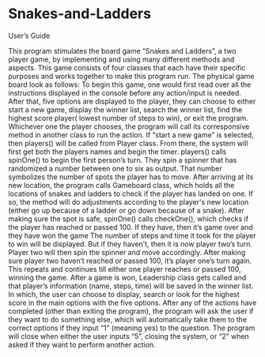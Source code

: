 # Snakes-and-Ladders
User’s Guide

This program stimulates the board game “Snakes and Ladders”, a two player game, by implementing and using many different methods and aspects. This game consists of four classes that each have their specific purposes and works together to make this program run. The physical game board look as follows:
To begin this game, one would first read over all the instructions displayed in the console before any action/input is needed. After that, five options are displayed to the player, they can choose to either start a new game, display the winner list, search the winner list, find the highest score player( lowest number of steps to win), or exit the program. Whichever one the player chooses, the program will call its corresponsive method in another class to run the action. If “start a new game” is selected, then players() will be called from Player class. From there, the system will first get both the players names and begin the timer. players() calls spinOne() to begin the first person’s turn. They spin a spinner that has randomized a number between one to six as output. That number symbolizes the number of spots the player has to move. After arriving at its new location, the program calls Gameboard class, which holds all the locations of snakes and ladders to check if the player has landed on one. If so, the method will do adjustments according to the player's new location (either go up because of a ladder or go down because of a snake). After making sure the spot is safe, spinOne() calls checkOne(), which checks if the player has reached or passed 100. If they have, then it’s game over and they have won the game The number of steps and time it took for the player to win will be displayed. But if they haven’t, then it is now player two’s turn. Player two will then spin the spinner and move accordingly. After making sure player two haven’t reached or passed 100, it’s player one’s turn again. This repeats and continues till either one player reaches or passed 100, winning the game. After a game is won, Leadership class gets called and that player’s information (name, steps, time) will be saved in the winner list. In which, the user can choose to display, search or look for the highest score in the main options with the five options. After any of the actions have completed (other than exiting the program), the program will ask the user if they want to do something else, which will automatically take them to the correct options if they input “1” (meaning yes) to the question. The program will close when either the user inputs “5”, closing the system, or “2” when asked if they want to perform another action.

